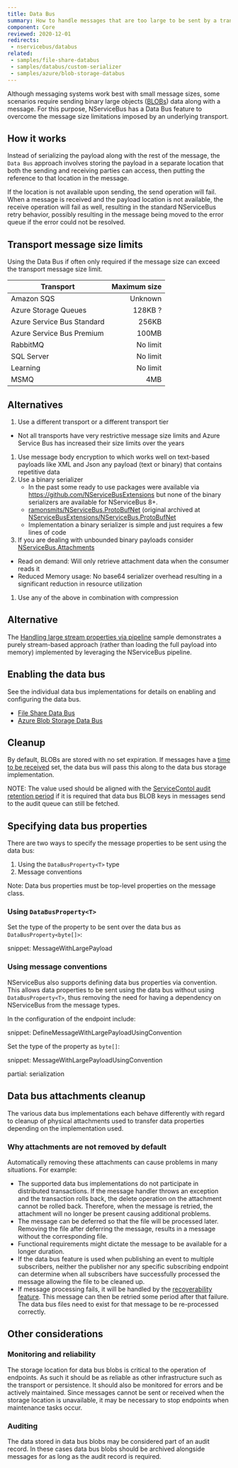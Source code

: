 ```yaml
---
title: Data Bus
summary: How to handle messages that are too large to be sent by a transport natively
component: Core
reviewed: 2020-12-01
redirects:
 - nservicebus/databus
related:
 - samples/file-share-databus
 - samples/databus/custom-serializer
 - samples/azure/blob-storage-databus
---
```


Although messaging systems work best with small message sizes, some scenarios require sending binary large objects ([BLOBs](https://en.wikipedia.org/wiki/Binary_large_object)) data along with a message. For this purpose, NServiceBus has a Data Bus feature to overcome the message size limitations imposed by an underlying transport.

## How it works

Instead of serializing the payload along with the rest of the message, the `Data Bus` approach involves storing the payload in a separate location that both the sending and receiving parties can access, then putting the reference to that location in the message.

If the location is not available upon sending, the send operation will fail. When a message is received and the payload location is not available, the receive operation will fail as well, resulting in the standard NServiceBus retry behavior, possibly resulting in the message being moved to the error queue if the error could not be resolved.

## Transport message size limits

Using the Data Bus if often only required if the message size can exceed the transport message size limit.

| Transport                  | Maximum size |
| -------------------------- | ------------:|
| Amazon SQS                 | Unknown      |
| Azure Storage Queues       | 128KB ?      |
| Azure Service Bus Standard | 256KB        |
| Azure Service Bus Premium  | 100MB        |
| RabbitMQ                   | No limit     |
| SQL Server                 | No limit     |
| Learning                   | No limit     |
| MSMQ                       | 4MB          |

## Alternatives

1. Use a different transport or a different transport tier
  - Not all transports have very restrictive message size limits and Azure Service Bus has increased their size limits over the years
1. Use message body encryption to which works well on text-based payloads like XML and Json any payload (text or binary) that contains repetitive data
1. Use a binary serializer
   - In the past some ready to use packages were available via https://github.com/NServiceBusExtensions but none of the binary serializers are available for NServiceBus 8+.
   - [ramonsmits/NServiceBus.ProtoBufNet](https://github.com/ramonsmits/NServiceBus.ProtoBufNet) (original archived at [NServiceBusExtensions/NServiceBus.ProtoBufNet](https://github.com/NServiceBusExtensions/NServiceBus.ProtoBufNet)
   - Implementation a binary serializer is simple and just requires a few lines of code
1. If you are dealing with unbounded binary payloads consider [NServiceBus.Attachments](https://github.com/NServiceBusExtensions/NServiceBus.Attachments)
  - Read on demand: Will only retrieve attachment data when the consumer reads it
  - Reduced Memory usage: No base64 serializer overhead resulting in a significant reduction in resource utilization
1. Use any of the above in combination with compression

## Alternative

The [Handling large stream properties via pipeline](/samples/pipeline/stream-properties/) sample demonstrates a purely stream-based approach (rather than loading the full payload into memory) implemented by leveraging the NServiceBus pipeline.

## Enabling the data bus

See the individual data bus implementations for details on enabling and configuring the data bus.

* [File Share Data Bus](file-share.md)
* [Azure Blob Storage Data Bus](azure-blob-storage.md)

## Cleanup

By default, BLOBs are stored with no set expiration. If messages have a [time to be received](/nservicebus/messaging/discard-old-messages.md) set, the data bus will pass this along to the data bus storage implementation.

NOTE: The value used should be aligned with the [ServiceContol audit retention period](/servicecontrol/how-purge-expired-data.md) if it is required that data bus BLOB keys in messages send to the audit queue can still be fetched.

## Specifying data bus properties

There are two ways to specify the message properties to be sent using the data bus:

 1. Using the `DataBusProperty<T>` type
 1. Message conventions

Note: Data bus properties must be top-level properties on the message class.

### Using `DataBusProperty<T>`

Set the type of the property to be sent over the data bus as `DataBusProperty<byte[]>`:

snippet: MessageWithLargePayload

### Using message conventions

NServiceBus also supports defining data bus properties via convention. This allows data properties to be sent using the data bus without using `DataBusProperty<T>`, thus removing the need for having a dependency on NServiceBus from the message types.

In the configuration of the endpoint include:

snippet: DefineMessageWithLargePayloadUsingConvention

Set the type of the property as `byte[]`:

snippet: MessageWithLargePayloadUsingConvention

partial: serialization

## Data bus attachments cleanup

The various data bus implementations each behave differently with regard to cleanup of physical attachments used to transfer data properties depending on the implementation used.

### Why attachments are not removed by default

Automatically removing these attachments can cause problems in many situations. For example:

* The supported data bus implementations do not participate in distributed transactions. If the message handler throws an exception and the transaction rolls back, the delete operation on the attachment cannot be rolled back. Therefore, when the message is retried, the attachment will no longer be present causing additional problems.
* The message can be deferred so that the file will be processed later. Removing the file after deferring the message, results in a message without the corresponding file.
* Functional requirements might dictate the message to be available for a longer duration.
* If the data bus feature is used when publishing an event to multiple subscribers, neither the publisher nor any specific subscribing endpoint can determine when all subscribers have successfully processed the message allowing the file to be cleaned up.
* If message processing fails, it will be handled by the [recoverability feature](/nservicebus/recoverability/). This message can then be retried some period after that failure. The data bus files need to exist for that message to be re-processed correctly.

## Other considerations

### Monitoring and reliability

The storage location for data bus blobs is critical to the operation of endpoints. As such it should be as reliable as other infrastructure such as the transport or persistence. It should also be monitored for errors and be actively maintained. Since messages cannot be sent or received when the storage location is unavailable, it may be necessary to stop endpoints when maintenance tasks occur.

### Auditing

The data stored in data bus blobs may be considered part of an audit record. In these cases data bus blobs should be archived alongside messages for as long as the audit record is required.

